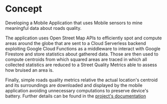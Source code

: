 # Concept
Developing a Mobile Application that uses Mobile sensors to mine meaningful data about roads quality.

The application uses Open Street Map APIs to efficiently spot and compute areas around the globe that are sent to a Cloud Serverless backend exploiting Google Cloud Functions as a middleware to interact with Google Firestore and store statistics about gathered data. Those are then used to compute centroids from which squared areas are traced in which all collected statistics are reduced to a Street Quality Metrics able to assess how bruised an area is.

Finally, simple roads quality metrics relative the actual location's centroid and its surroundings are downloaded and displayed by the mobile application avoiding unnecessary computations to preserve device's battery. Further details can be found in the [project's documentation](./documentation/Project%20Paper.pdf)